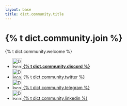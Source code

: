 ```yaml
---
layout: base
title: dict.community.title
---
```


# {% t dict.community.join %}

{% t dict.community.welcome %}

<ul class="list-unstyled community">
  <li>
    <a href="https://discord.gg/H5vZkNnXCu">
      <img alt="Discord" src="{{ site.url }}/assets/images/social_discord.svg" width="32">
      <b>{% t dict.community.discord %}</b>
    </a>
  </li>
  <li>
    <a href="https://x.com/pactuschain/">
      <img alt="Discord" src="{{ site.url }}/assets/images/social_twitter.svg" width="32">
      {% t dict.community.twitter %}
    </a>
  </li>
  <li>
    <a href="https://t.me/pactusblockchain">
      <img alt="Discord" src="{{ site.url }}/assets/images/social_telegram.svg" width="32">
      {% t dict.community.telegram %}
    </a>
  </li>
  <li>
    <a href="https://linkedin.com/company/pactus-blockchain">
      <img alt="Discord" src="{{ site.url }}/assets/images/social_linkedin.svg" width="32">
      {% t dict.community.linkedin %}
    </a>
  </li>
</ul>
